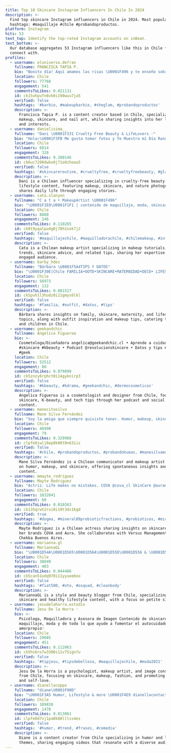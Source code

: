 ```yaml
---
title: Top 10 Skincare Instagram Influencers In Chile In 2024
description: >-
  Find top skincare Instagram influencers in Chile in 2024. Most popular
  hashtags: #maquillaje #chile #probandoproductos.
platform: Instagram
hits: 53
text_top: Identify the top-rated Instagram accounts on inBeat.
text_bottom: >-
  Our database aggregates 53 Instagram influencers like this in Chile for you to
  connect with.
profiles:
  - username: eluniverso.defran
    fullname: FRANCISCA TAPIA P.
    bio: "Bonito día! Aquí amamos las risas \U0001F496 y te enseño sobre makeup, skincare, uñas y mi vida en \U0001F1EA\U0001F1F8 \U0001F52E @eluniversodefran.tarot // \U0001F381 @lovingbox.cl \U0001F1E8\U0001F1F1"
    location: Chile
    followers: 77768
    engagement: 541
    commentsToLikes: 0.021131
    id: ck15uhpufn8vk0i190wuu7ja5
    verified: false
    hashtags: '#barbie, #makeupbarbie, #sheglam, #probandoproductos'
    description: >-
      Francisca Tapia P. is a content creator based in Chile, specializing in
      makeup, skincare, and nail art, while sharing insights into her lifestyle
      and interests.
  - username: danielisima__
    fullname: "Dani \U0001F331 Cruelty Free Beauty & LifeLovers ♡"
    bio: "Hola✌\U0001F3FB Me gusta tomar fotos y Te Muestro mí Día Random en Historias✨️ Comparto\U0001F447\U0001F3FB MakeUp • SkinCare • Datos • Naturaleza & + \U0001F4CDPunta Arenas | Chile."
    location: Chile
    followers: 6814
    engagement: 328
    commentsToLikes: 0.380146
    id: ck6uc7208dwbx0j71o8zhoau5
    verified: false
    hashtags: '#skincareroutine, #crueltyfree, #crueltyfreebeauty, #glammakeup'
    description: >-
      Dani is a Chilean influencer specializing in cruelty-free beauty and
      lifestyle content, featuring makeup, skincare, and nature photography. She
      shares daily life through engaging stories.
  - username: cata.slanyon
    fullname: "C a t a • MakeupArtist \U0001F496"
    bio: "\U0001F1E8\U0001F1F1 | contenido de maquillaje, moda, skincare y tips! \U0001F48BMakeup Artist - Cotiza en @dearbeauty.cl \U0001FA77códigos de dcto dbs y fashionspark ⬇️"
    location: Chile
    followers: 8080
    engagement: 246
    commentsToLikes: 0.110265
    id: ck8t9yqalpu4g0j78h1nok7j2
    verified: false
    hashtags: '#maquillajechile, #maquilladorachile, #chilemakeup, #influencerchile'
    description: >-
      Cata is a Chilean makeup artist specializing in makeup tutorials, fashion
      trends, skincare advice, and related tips, sharing her expertise with an
      engaged audience.
  - username: barby_hdez
    fullname: "Bárbara \U0001F5A4TIPS Y DATOS"
    bio: "\U0001F30E|Chile FAMILIA•OOTD•SKINCARE•MATERNIDAD•DECO• LIFESTYLE•MAKE UP y + de todo un poco para nosotras y los peques Código20%dcto corona.cl \U0001F449\U0001F3FBbarbyhdez"
    location: Chile
    followers: 56973
    engagement: 132
    commentsToLikes: 0.081527
    id: ck5pvh1l3hudz0i11gmys6lkl
    verified: false
    hashtags: '#familia, #outfit, #datos, #tips'
    description: >-
      Bárbara shares insights on family, skincare, maternity, and lifestyle
      topics, along with outfit inspiration and makeup tips, catering to women
      and children in Chile.
  - username: geekandchic
    fullname: Angelica Figueroa
    bio: >-
      Cosmetologa/Diseñadora angelica@geekandchic.cl • Aprende a cuidar tu piel
      #skincare #kbeauty • Podcast @revolucionskincare • Datos y tips #tech
      #geek
    location: Chile
    followers: 52512
    engagement: 80
    commentsToLikes: 0.079898
    id: ck5znzy6rphct0i14gyknirp3
    verified: false
    hashtags: '#kbeauty, #kdrama, #geekandchic, #dermocosmeticos'
    description: >-
      Angelica Figueroa is a cosmetologist and designer from Chile, focusing on
      skincare, K-beauty, and tech tips through her podcast and social media
      content.
  - username: manecitasilva
    fullname: Mane Silva Fernández
    bio: "Soy la amiga que siempre quisiste tener. Humor, makeup, skincare, datos Espontánea x naturaleza \U0001F92A Comunicadora\U0001F399Maquilladora\U0001F48B Colaboraciones mail"
    location: Chile
    followers: 46998
    engagement: 79
    commentsToLikes: 0.329988
    id: clpfe0jwlj6ep0k08t0n63iiz
    verified: false
    hashtags: '#chile, #probandoproductos, #probandohueas, #manesilvamakeup'
    description: >-
      Mane Silva Fernández is a Chilean communicator and makeup artist focused
      on humor, makeup, and skincare, offering spontaneous insights and engaging
      content.
  - username: mmayte_rodriguez
    fullname: Mayte Rodriguez
    bio: "Actriz. Life makes no mistakes. COVA @cova_cl SkinCare @auramay.cl \U0001F1E8\U0001F1F1 @versusmanagement \U0001F1E6\U0001F1F7 @chekkabuenosaires"
    location: Chile
    followers: 1032041
    engagement: 60
    commentsToLikes: 0.010263
    id: ck135qrwt2rxi0i19t3ds1kgd
    verified: true
    hashtags: '#dogma, #mineral89probioticfractions, #probioticos, #micasamisreglas'
    description: >-
      Mayte Rodriguez is a Chilean actress sharing insights on skincare through
      her brands COVA and Aura. She collaborates with Versus Management and
      Chekka Buenos Aires.
  - username: marianna.gl
    fullname: MariannaGL
    bio: "\U0001D54A\U0001D565\U0001D56A\U0001D55D\U0001D556 & \U0001D539\U0001D556\U0001D552\U0001D566\U0001D565\U0001D56A \U0001D553\U0001D55D\U0001D560\U0001D558\U0001D558\U0001D556\U0001D563 \U0001D54A\U0001D55C\U0001D55A\U0001D55F \U0001D554\U0001D552\U0001D563\U0001D556 \U0001D552\U0001D555\U0001D555\U0001D55A\U0001D554\U0001D565 ℍ\U0001D556\U0001D552\U0001D55D\U0001D565\U0001D559\U0001D56A \U0001D55D\U0001D55A\U0001D557\U0001D556 \U0001D564\U0001D565\U0001D56A\U0001D55D\U0001D556 ℙ\U0001D556\U0001D565\U0001D55A\U0001D565\U0001D556 \U0001D54A\U0001D55A\U0001D56B\U0001D556 @mgl.skincare \U0001F6A9Chile"
    location: Chile
    followers: 38849
    engagement: 403
    commentsToLikes: 0.044486
    id: ck5can51odq970i11yyuee6no
    verified: false
    hashtags: '#fiat500, #oto, #osquad, #cleanbody'
    description: >-
      MariannaGL is a style and beauty blogger from Chile, specializing in
      skincare and healthy lifestyle content, with a focus on petite sizing.
  - username: jesudelahorra.estudio
    fullname: Jesu De la Horra ♡
    bio: >-
      Psicóloga, Maquilladora y Asesora de Imagen Contenido de skincare,
      maquillaje, moda y de todo lo que ayude a fomentar el autocuidado y
      amorpropio♡
    location: Chile
    followers: 29085
    engagement: 451
    commentsToLikes: 0.112063
    id: ck5hs6ro7w3300i11v75ign7u
    verified: false
    hashtags: '#tipjesu, #tipsdebelleza, #maquillajechile, #moda2021'
    description: >-
      Jesu De la Horra is a psychologist, makeup artist, and image consultant
      from Chile, focusing on skincare, makeup, fashion, and promoting self-care
      and self-love.
  - username: dianellacoppo
    fullname: "diane\U0001F90D"
    bio: "\U0001F3A5 Humor, Lifestyle & more \U0001F4E9 dianellacontacto@gmail.com ✨ Tiktok: dianecoppo +460K \U0001F415 Mi perrita se llama Gigi"
    location: Chile
    followers: 109838
    engagement: 1478
    commentsToLikes: 0.013061
    id: clpfe0d7vj1pa0k08lllss4es
    verified: false
    hashtags: '#humor, #trend, #frases, #comedia'
    description: >-
      Diane is a content creator from Chile specializing in humor and lifestyle
      themes, sharing engaging videos that resonate with a diverse audience.
---
```



